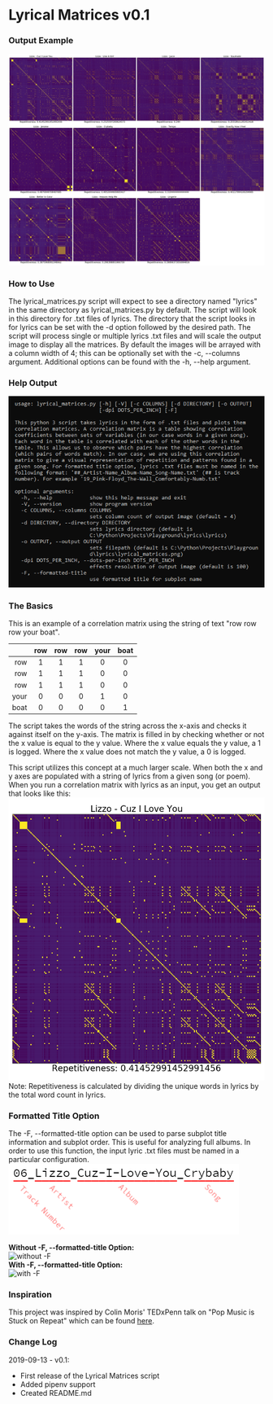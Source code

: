 # Lyrical Matrices v0.1 #

### Output Example ###
[![example output image](images/example.png)](images/example.png)

### How to Use ###
The lyrical_matrices.py script will expect to see a directory named "lyrics" in the same directory as lyrical_matrices.py by default. The script will look in this directory for .txt files of lyrics. The directory that the script looks in for lyrics can be set with the -d option followed by the desired path. The script will process single or multiple lyrics .txt files and will scale the output image to display all the matrices. By default the images will be arrayed with a column width of 4; this can be optionally set with the -c, --columns argument. Additional options can be found with the -h, --help argument.

### Help Output ###
![--help](images/helpfile.png)

### The Basics ###
This is an example of a correlation matrix using the string of text "row row row your boat".

|      | row  | row  | row  | your | boat |
| ---: | :--: | :--: | :--: | :--: | :--: |
| row  |  1   |  1   |  1   |  0   |  0   |
| row  |  1   |  1   |  1   |  0   |  0   |
| row  |  1   |  1   |  1   |  0   |  0   |
| your |  0   |  0   |  0   |  1   |  0   |
| boat |  0   |  0   |  0   |  0   |  1   |

The script takes the words of the string across the x-axis and checks it against itself on the y-axis. The matrix is filled in by checking whether or not the x value is equal to the y value. Where the x value equals the y value, a 1 is logged. Where the x value does not match the y value, a 0 is logged.  

This script utilizes this concept at a much larger scale. When both the x and y axes are populated with a string of lyrics from a given song (or poem). When you run a correlation matrix with lyrics as an input, you get an output that looks like this: ![example output image](images/example_single.png) Note: Repetitiveness is calculated by dividing the unique words in lyrics by the total word count in lyrics.

### Formatted Title Option ###
The -F, --formatted-title option can be used to parse subplot title information and subplot order. This is useful for analyzing full albums. In order to use this function, the input lyric .txt files must be named in a particular configuration.  
![##_Artist-Name_Album-Name_Song-Name.txt](images/filenametemplate.png)  

**Without -F, --formatted-title Option:**  
![without -F](images/F_option_false.png)  
**With -F, --formatted-title Option:**  
![with -F](images/F_option_true.png)  

### Inspiration ###
This project was inspired by Colin Moris' TEDxPenn talk on "Pop Music is Stuck on Repeat" which can be found [here](https://www.youtube.com/watch?v=_tjFwcmHy5M).

### Change Log ###
2019-09-13 - v0.1:
- First release of the Lyrical Matrices script
- Added pipenv support
- Created README.md
